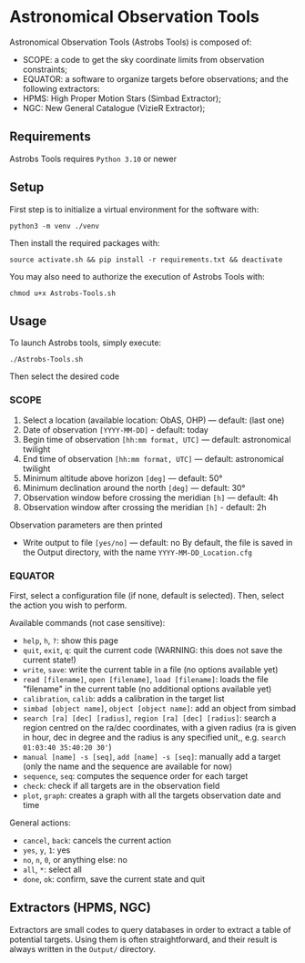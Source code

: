 # Astronomical Observation Tools

Astronomical Observation Tools (Astrobs Tools) is composed of:
- SCOPE: a code to get the sky coordinate limits from observation constraints;
- EQUATOR: a software to organize targets before observations;
and the following extractors:
- HPMS: High Proper Motion Stars (Simbad Extractor);
- NGC: New General Catalogue (VizieR Extractor);

## Requirements

Astrobs Tools requires `Python 3.10` or newer

## Setup

First step is to initialize a virtual environment for the software with:
```
python3 -m venv ./venv
```

Then install the required packages with:
```
source activate.sh && pip install -r requirements.txt && deactivate
```

You may also need to authorize the execution of Astrobs Tools with:
```
chmod u+x Astrobs-Tools.sh 
```

## Usage

To launch Astrobs tools, simply execute:
```
./Astrobs-Tools.sh
```
Then select the desired code

### SCOPE

1. Select a location (available location: ObAS, OHP) — default: (last one)
2. Date of observation `[YYYY-MM-DD]` - default: today
3. Begin time of observation `[hh:mm format, UTC]` — default: astronomical twilight
4. End time of observation `[hh:mm format, UTC]` — default:  astronomical twilight
5. Minimum altitude above horizon `[deg]` — default: 50°
6. Minimum declination around the north `[deg]` — default: 30°
7. Observation window before crossing the meridian `[h]` — default: 4h
8. Observation window after crossing the meridian `[h]` - default: 2h

Observation parameters are then printed

- Write output to file `[yes/no]` — default: no
By default, the file is saved in the Output directory, with the name `YYYY-MM-DD_Location.cfg`

### EQUATOR

First, select a configuration file (if none, default is selected).
Then, select the action you wish to perform. 

Available commands (not case sensitive):
- `help`, `h`, `?`: show this page
- `quit`, `exit`, `q`: quit the current code (WARNING: this does not save the current state!)
- `write`, `save`: write the current table in a file 
(no options available yet)
- `read [filename]`, `open [filename]`, `load [filename]`: loads the file "filename" in the current table (no additional options available yet)
- `calibration`, `calib`: adds a calibration in the target list
- `simbad [object name]`, `object [object name]`: 
add an object from simbad
- `search [ra] [dec] [radius]`, `region [ra] [dec] [radius]`: search a region centred on the ra/dec coordinates, with a given radius (ra is given in hour, dec in degree and the radius is any specified unit,, e.g. `search 01:03:40 35:40:20 30'`)
- `manual [name] -s [seq]`, `add [name] -s [seq]`: manually add a target (only the name and the sequence are available for now)
- `sequence`, `seq`: computes the sequence order for each 
target
- `check`: check if all targets are in the observation field
- `plot`, `graph`: creates a graph with all the targets observation date and time

General actions:
- `cancel`, `back`: cancels the current action
- `yes`, `y`, `1`: yes
- `no`, `n`, `0`, or anything else: no
- `all`, `*`: select all
- `done`, `ok`: confirm, save the current state and quit

## Extractors (HPMS, NGC)

Extractors are small codes to query databases in order to extract a table of potential targets. Using them is often straightforward, and their result is always written in the `Output/` directory. 
